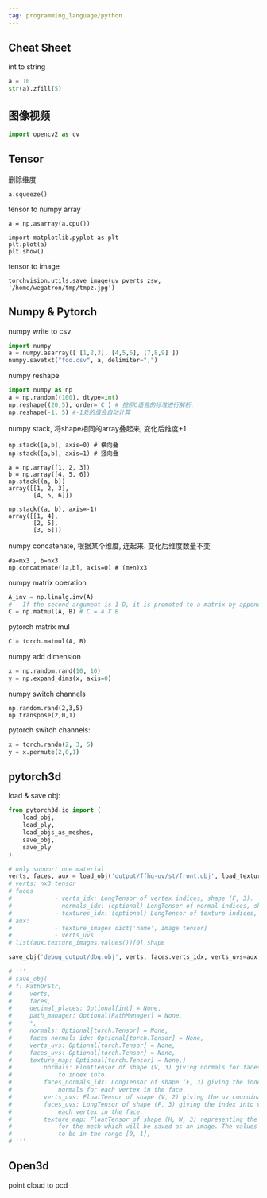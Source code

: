 ```yaml
---
tag: programming_language/python
---
```

## Cheat Sheet

int to string

```python
a = 10
str(a).zfill(5)
```

## 图像视频

```python
import opencv2 as cv
```

## Tensor

删除维度
```
a.squeeze()
```

tensor to numpy array
```
a = np.asarray(a.cpu())

import matplotlib.pyplot as plt
plt.plot(a)
plt.show()
```

tensor to image
```
torchvision.utils.save_image(uv_pverts_zsw, '/home/wegatron/tmp/tmpz.jpg')
```

## Numpy & Pytorch

numpy write to csv

```python
import numpy
a = numpy.asarray([ [1,2,3], [4,5,6], [7,8,9] ])
numpy.savetxt("foo.csv", a, delimiter=",")
```

numpy reshape
```python
import numpy as np
a = np.random((100), dtype=int)
np.reshape((20,5), order='C') # 按照C语言的标准进行解析.
np.reshape(-1, 5) #-1处的值会自动计算
```

numpy stack, 将shape相同的array叠起来, 变化后维度+1
```
np.stack([a,b], axis=0) # 横向叠
np.stack([a,b], axis=1) # 竖向叠

a = np.array([1, 2, 3])
b = np.array([4, 5, 6])
np.stack((a, b))
array([[1, 2, 3],
       [4, 5, 6]])

np.stack((a, b), axis=-1)
array([[1, 4],
       [2, 5],
       [3, 6]])
```

numpy concatenate, 根据某个维度, 连起来. 变化后维度数量不变
```
#a=mx3 , b=nx3 
np.concatenate([a,b], axis=0) # (m+n)x3
```

numpy matrix operation

```python
A_inv = np.linalg.inv(A)
# - If the second argument is 1-D, it is promoted to a matrix by appending a 1 to its dimensions. After matrix multiplication the appended 1 is removed.
C = np.matmul(A, B) # C = A X B
```

pytorch matrix mul
```python
C = torch.matmul(A, B)
```

numpy add dimension

```python
x = np.random.rand(10, 10)
y = np.expand_dims(x, axis=0)
```

numpy switch channels

```
np.random.rand(2,3,5)
np.transpose(2,0,1)
```

pytorch switch channels:
```python
x = torch.randn(2, 3, 5) 
y = x.permute(2,0,1)
```


## pytorch3d

load & save obj:
```python
from pytorch3d.io import (
    load_obj,
    load_ply,
    load_objs_as_meshes,
    save_obj,
    save_ply
)

# only support one material
verts, faces, aux = load_obj('output/ffhq-uv/st/front.obj', load_textures=True, device='cuda')
# verts: nx3 tensor
# faces
#            - verts_idx: LongTensor of vertex indices, shape (F, 3).
#            - normals_idx: (optional) LongTensor of normal indices, shape (F, 3).
#            - textures_idx: (optional) LongTensor of texture indices, shape (F, 3).
# aux:
#            - texture_images dict['name', image tensor]
#            - verts_uvs
# list(aux.texture_images.values())[0].shape

save_obj('debug_output/dbg.obj', verts, faces.verts_idx, verts_uvs=aux.verts_uvs, faces_uvs=faces.textures_idx, texture_map=list(aux.texture_images.values())[0])

# '''
# save_obj(
# f: PathOrStr,
#     verts,
#     faces,
#     decimal_places: Optional[int] = None,
#     path_manager: Optional[PathManager] = None,
#     *,
#     normals: Optional[torch.Tensor] = None,
#     faces_normals_idx: Optional[torch.Tensor] = None,
#     verts_uvs: Optional[torch.Tensor] = None,
#     faces_uvs: Optional[torch.Tensor] = None,
#     texture_map: Optional[torch.Tensor] = None,)
#         normals: FloatTensor of shape (V, 3) giving normals for faces_normals_idx
#             to index into.
#         faces_normals_idx: LongTensor of shape (F, 3) giving the index into
#             normals for each vertex in the face.
#         verts_uvs: FloatTensor of shape (V, 2) giving the uv coordinate per vertex.
#         faces_uvs: LongTensor of shape (F, 3) giving the index into verts_uvs for
#             each vertex in the face.
#         texture_map: FloatTensor of shape (H, W, 3) representing the texture map
#             for the mesh which will be saved as an image. The values are expected
#             to be in the range [0, 1],
# '''
```
## Open3d

point cloud to pcd

```python

```